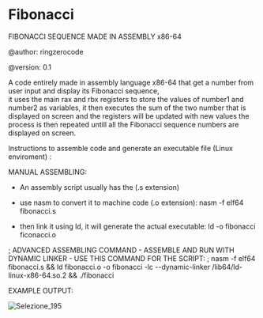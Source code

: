 # Fibonacci


FIBONACCI SEQUENCE MADE IN ASSEMBLY x86-64

@author: ringzerocode

@version: 0.1


A code entirely made in assembly language x86-64 that get a number from user input and display its Fibonacci sequence,  
it uses the main rax and rbx registers to store the values of number1 and number2 as variables,
it then executes the sum of the two number that is displayed on screen and the registers will be updated with new values
the process is then repeated untill all the Fibonacci sequence numbers are displayed on screen.


Instructions to assemble code and generate an executable file (Linux enviroment) :

MANUAL ASSEMBLING:

- An assembly script usually has the (.s extension)

- use nasm to convert it to machine code (.o extension):
  nasm -f elf64 fibonacci.s

- then link it using ld, it will generate the actual executable:
  ld -o fibonacci ficonacci.o
  
; ADVANCED ASSEMBLING COMMAND - ASSEMBLE AND RUN WITH DYNAMIC LINKER - USE THIS COMMAND FOR THE SCRIPT:
; nasm -f elf64 fibonacci.s &&  ld fibonacci.o -o fibonacci -lc --dynamic-linker /lib64/ld-linux-x86-64.so.2 && ./fibonacci


EXAMPLE OUTPUT:

![Selezione_195](https://user-images.githubusercontent.com/118491337/202589940-c777bdbc-14b1-4a27-8d01-85d5c5aa9d7e.png)








